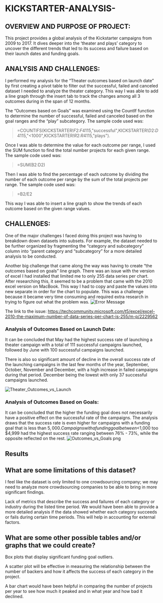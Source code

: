 # KICKSTARTER-ANALYSIS-

## OVERVIEW AND PURPOSE OF PROJECT:
This project provides a global analysis of the Kickstarter campaigns from 2009 to 2017. It dives deeper into the ‘theater and plays’ category to uncover the different trends that led to its success and failure based on their launch dates and funding goals.

## ANALYSIS AND CHALLENGES:
I performed my analysis for the “Theater outcomes based on launch date” by first creating a pivot table to filter out the successful, failed and canceled dataset I needed to analyze the theater category. This way I was able to add a line graph through the insert tab to track the changes among all 3 outcomes during in the span of 12 months. 

The “Outcomes based on Goals” was examined using the CountIf function to determine the number of successful, failed and canceled based on the goal ranges and the “play” subcategory. 
The sample code used was:
> =COUNTIFS(KICKSTARTER!$F$2:$F$4115,"successful",KICKSTARTER!$D$2:$D$4115,"<1000",KICKSTARTER!$R$2:$R$4115,"plays").

Once I was able to determine the value for each outcome per range, I used the SUM function to find the total number projects for each given range. 
The sample code used was: 
> =SUM(B2:D2)

Then I was able to find the percentage of each outcome by dividing the number of each outcome per range by the sum of the total projects per range.
The sample code used was: 
> =B2/E2

This way I was able to insert a line graph to show the trends of each outcome based on the given range values.

## CHALLENGES:
One of the major challenges I faced doing this project was having to breakdown down datasets into subsets. For example, the dataset needed to be further organized by fragmenting the “category and subcategory” column into “parent category and “subcategory” for a more detailed analysis to be conducted.

Another big challenge that came along the way was having to create “the outcomes based on goals” line graph. There was an issue with the version of excel I had installed that limited me to only 255 data series per chart. After researching this, it seemed to be a problem that came with the 2010 excel version on MacBook. This way I had to copy and paste the values into new separate in order for the chart to populate. This was a challenge because it became very time consuming and required extra research in trying to figure out what the problem was. 
![Error Message](https://user-images.githubusercontent.com/104735724/166163215-17326928-b4c5-4b08-be03-f7a2b23a25f9.jpg)

The link to the issue: 
https://techcommunity.microsoft.com/t5/excel/excel-2010-the-maximum-number-of-data-series-per-chart-is-255/m-p/2229562

### Analysis of Outcomes Based on Launch Date:

It can be concluded that May had the highest success rate of launching a theater campaign with a total of 111 successful campaigns launched, followed by June with 100 successful campaigns launched.

There is also so significant amount of decline in the overall success rate of the launching campaigns in the last few months of the year, September, October, November and December, with a high increase in failed campaigns during that period. December being the lowest with only 37 successful campaigns launched.

![Theater_Outcomes_vs_Launch](https://user-images.githubusercontent.com/104735724/166163243-e129cfc7-ff02-4f2d-a749-2290a70afd6c.png)

### Analysis of Outcomes Based on Goals:

It can be concluded that the higher the funding goal does not necessarily have a positive effect on the successful rate of the campaigns. The analysis draws that the success rate is even higher for campaigns with a funding goal that is less than $5,000. Campaigns with a funding goal between <$1,000 too $4,999 had the highest success rate ranging between 76% - 73%, while the opposite reflected on the rest. 
![Outcomes_vs_Goals png ](https://user-images.githubusercontent.com/104735724/166163245-3b64ea8e-48c8-4793-bf97-23e977b772f8.png)

## Results

## What are some limitations of this dataset?

I feel like the dataset is only limited to one crowdsourcing company; we may need to analyze more crowdsourcing companies to be able to bring in more significant findings. 

Lack of metrics that describe the success and failures of each category or industry during the listed time period. We would have been able to provide a more detailed analysis if the data showed whether each category succeeds or fails during certain time periods. This will help in accounting for external factors.

## What are some other possible tables and/or graphs that we could create?

Box plots that display significant funding goal outliers.

A scatter plot will be effective in measuring the relationship between the number of backers and how it affects the success of each category in the project. 

A bar chart would have been helpful in comparing the number of projects per year to see how much it peaked and in what year and how bad it declined. 

